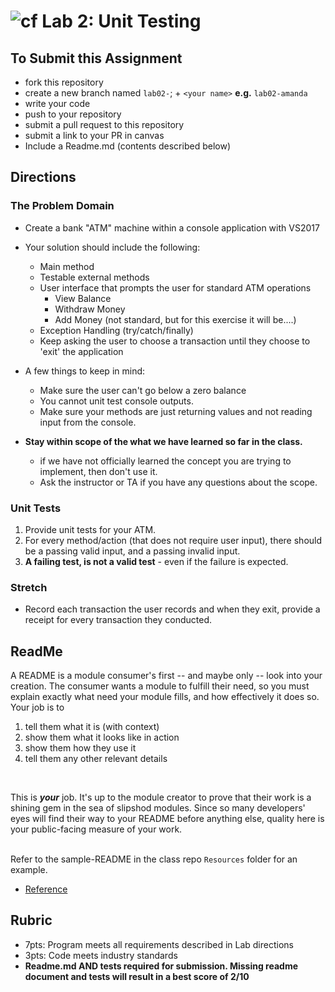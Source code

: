 ![cf](http://i.imgur.com/7v5ASc8.png) Lab 2: Unit Testing
=====================================

## To Submit this Assignment

- fork this repository
- create a new branch named `lab02-`; + `<your name>` **e.g.** `lab02-amanda`
- write your code
- push to your repository
- submit a pull request to this repository
- submit a link to your PR in canvas
- Include a Readme.md (contents described below)

## Directions

### The Problem Domain

- Create a bank "ATM" machine within a console application with VS2017
- Your solution should include the following:
    - Main method
	- Testable external methods
	- User interface that prompts the user for standard ATM operations
		- View Balance
		- Withdraw Money
		- Add Money (not standard, but for this exercise it will be....)
	- Exception Handling (try/catch/finally)
	- Keep asking the user to choose a transaction until they choose to 'exit' the application
- A few things to keep in mind:
	- Make sure the user can't go below a zero balance
	- You cannot unit test console outputs. 
	- Make sure your methods are just returning values and not reading input from the console. 

- **Stay within scope of the what we have learned so far in the class.**
	- if we have not officially learned the concept you are trying to implement, then don't use it. 
	- Ask the instructor or TA if you have any questions about the scope. 

### Unit Tests
1. Provide unit tests for your ATM.
2. For every method/action (that does not require user input), there should be a passing valid input, and a passing invalid input.
3. **A failing test, is not a valid test** - even if the failure is expected. 

### Stretch

- Record each transaction the user records and when they exit, provide a receipt for every transaction they conducted. 

## ReadMe
A README is a module consumer's first -- and maybe only -- look into your creation. The consumer wants a module to fulfill their need, so you must explain exactly what need your module fills, and how effectively it does so.
<br />
Your job is to

1. tell them what it is (with context)
2. show them what it looks like in action
3. show them how they use it
4. tell them any other relevant details
<br />

This is ***your*** job. It's up to the module creator to prove that their work is a shining gem in the sea of slipshod modules. Since so many developers' eyes will find their way to your README before anything else, quality here is your public-facing measure of your work.

<br /> Refer to the sample-README in the class repo `Resources` folder for an example. 
- [Reference](https://github.com/noffle/art-of-readme)


## Rubric

- 7pts: Program meets all requirements described in Lab directions
- 3pts: Code meets industry standards
- **Readme.md AND tests required for submission. Missing readme document and tests will result in a best score of 2/10**
